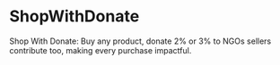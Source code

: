 # ShopWithDonate
Shop With Donate: Buy any product, donate 2% or 3% to NGOs sellers contribute too, making every purchase impactful.





